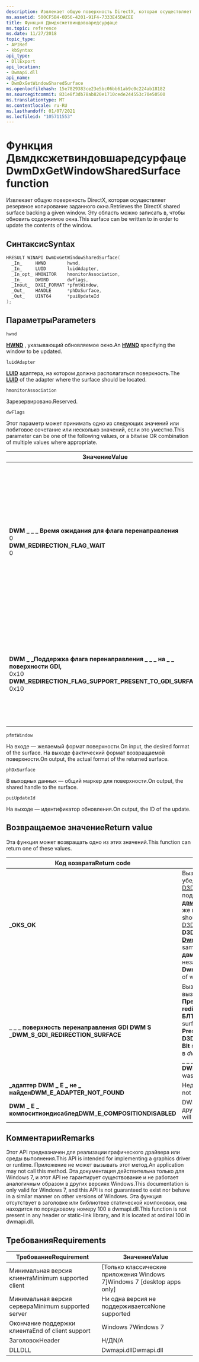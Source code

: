 ```yaml
---
description: Извлекает общую поверхность DirectX, которая осуществляет резервное копирование заданного окна. Эту область можно записать в, чтобы обновить содержимое окна.
ms.assetid: 500CF5B4-0D56-4201-91F4-7333E45DACEE
title: Функция Двмдксжетвиндовшаредсурфаце
ms.topic: reference
ms.date: 11/27/2018
topic_type:
- APIRef
- kbSyntax
api_type:
- DllExport
api_location:
- Dwmapi.dll
api_name:
- DwmDxGetWindowSharedSurface
ms.openlocfilehash: 15e7829383ce23e5bc06bb61ab9c0c224ab18182
ms.sourcegitcommit: 831e8f3db78ab820e1710cede244553c70e50500
ms.translationtype: MT
ms.contentlocale: ru-RU
ms.lasthandoff: 01/07/2021
ms.locfileid: "105711553"
---
```

# <a name="dwmdxgetwindowsharedsurface-function"></a><span data-ttu-id="f5ef8-104">Функция Двмдксжетвиндовшаредсурфаце</span><span class="sxs-lookup"><span data-stu-id="f5ef8-104">DwmDxGetWindowSharedSurface function</span></span>

<span data-ttu-id="f5ef8-105">Извлекает общую поверхность DirectX, которая осуществляет резервное копирование заданного окна.</span><span class="sxs-lookup"><span data-stu-id="f5ef8-105">Retrieves the DirectX shared surface backing a given window.</span></span> <span data-ttu-id="f5ef8-106">Эту область можно записать в, чтобы обновить содержимое окна.</span><span class="sxs-lookup"><span data-stu-id="f5ef8-106">This surface can be written to in order to update the contents of the window.</span></span>

## <a name="syntax"></a><span data-ttu-id="f5ef8-107">Синтаксис</span><span class="sxs-lookup"><span data-stu-id="f5ef8-107">Syntax</span></span>

```C++
HRESULT WINAPI DwmDxGetWindowSharedSurface(
  _In_     HWND        hwnd,
  _In_     LUID        luidAdapter,
  _In_opt_ HMONITOR    hmonitorAssociation,
  _In_     DWORD       dwFlags,
  _Inout_  DXGI_FORMAT *pfmtWindow,
  _Out_    HANDLE      *phDxSurface,
  _Out_    UINT64      *puiUpdateId
);
```

## <a name="parameters"></a><span data-ttu-id="f5ef8-108">Параметры</span><span class="sxs-lookup"><span data-stu-id="f5ef8-108">Parameters</span></span>

`hwnd`

<span data-ttu-id="f5ef8-109">[**HWND**](/windows/desktop/winprog/windows-data-types) , указывающий обновляемое окно.</span><span class="sxs-lookup"><span data-stu-id="f5ef8-109">An [**HWND**](/windows/desktop/winprog/windows-data-types) specifying the window to be updated.</span></span>

`luidAdapter`

<span data-ttu-id="f5ef8-110">[**LUID**](/previous-versions/bb401655(v%3dmsdn.10)) адаптера, на котором должна располагаться поверхность.</span><span class="sxs-lookup"><span data-stu-id="f5ef8-110">The [**LUID**](/previous-versions/bb401655(v%3dmsdn.10)) of the adapter where the surface should be located.</span></span>

`hmonitorAssociation`

<span data-ttu-id="f5ef8-111">Зарезервировано.</span><span class="sxs-lookup"><span data-stu-id="f5ef8-111">Reserved.</span></span>

`dwFlags`

<span data-ttu-id="f5ef8-112">Этот параметр может принимать одно из следующих значений или побитовое сочетание или несколько значений, если это уместно.</span><span class="sxs-lookup"><span data-stu-id="f5ef8-112">This parameter can be one of the following values, or a bitwise OR combination of multiple values where appropriate.</span></span>

| <span data-ttu-id="f5ef8-113">Значение</span><span class="sxs-lookup"><span data-stu-id="f5ef8-113">Value</span></span> | <span data-ttu-id="f5ef8-114">Значение</span><span class="sxs-lookup"><span data-stu-id="f5ef8-114">Meaning</span></span> |
|-|-|
| <span id="DWM_REDIRECTION_FLAG_WAIT"></span><span id="dwm_redirection_flag_wait"></span><dl> <span data-ttu-id="f5ef8-115"><dt>**DWM \_ \_ \_ Время ожидания для флага перенаправления**</dt> <dt>0</dt></span><span class="sxs-lookup"><span data-stu-id="f5ef8-115"><dt>**DWM\_REDIRECTION\_FLAG\_WAIT**</dt> <dt>0</dt></span></span> </dl> | <span data-ttu-id="f5ef8-116">Заставляет функцию блокироваться до тех пор, пока не будет пройдена вертикальная синхронизация (вертикальной синхронизации) со времени последнего вызова функции.</span><span class="sxs-lookup"><span data-stu-id="f5ef8-116">Causes the function to block until a vertical synchronization (VSync) has passed since the last time the function was called successfully.</span></span> |
| <span id="DWM_REDIRECTION_FLAG_SUPPORT_PRESENT_TO_GDI_SURFACE"></span><span id="dwm_redirection_flag_support_present_to_gdi_surface"></span><dl> <span data-ttu-id="f5ef8-117"><dt>**DWM \_ \_Поддержка флага перенаправления \_ \_ \_ на \_ \_ поверхности GDI,**</dt> <dt>0x10</dt></span><span class="sxs-lookup"><span data-stu-id="f5ef8-117"><dt>**DWM\_REDIRECTION\_FLAG\_SUPPORT\_PRESENT\_TO\_GDI\_SURFACE**</dt> <dt>0x10</dt></span></span> </dl> | <span data-ttu-id="f5ef8-118">Указывает, что вызывающее приложение может выполнять демонстрацию к общей поверхности GDI.</span><span class="sxs-lookup"><span data-stu-id="f5ef8-118">Indicates that the calling application is capable of presenting to a GDI shared surface.</span></span> |

`pfmtWindow`

<span data-ttu-id="f5ef8-119">На входе — желаемый формат поверхности.</span><span class="sxs-lookup"><span data-stu-id="f5ef8-119">On input, the desired format of the surface.</span></span> <span data-ttu-id="f5ef8-120">На выходе фактический формат возвращаемой поверхности.</span><span class="sxs-lookup"><span data-stu-id="f5ef8-120">On output, the actual format of the returned surface.</span></span>

`phDxSurface`

<span data-ttu-id="f5ef8-121">В выходных данных — общий маркер для поверхности.</span><span class="sxs-lookup"><span data-stu-id="f5ef8-121">On output, the shared handle to the surface.</span></span>

`puiUpdateId`

<span data-ttu-id="f5ef8-122">На выходе — идентификатор обновления.</span><span class="sxs-lookup"><span data-stu-id="f5ef8-122">On output, the ID of the update.</span></span>

## <a name="return-value"></a><span data-ttu-id="f5ef8-123">Возвращаемое значение</span><span class="sxs-lookup"><span data-stu-id="f5ef8-123">Return value</span></span>

<span data-ttu-id="f5ef8-124">Эта функция может возвращать одно из этих значений.</span><span class="sxs-lookup"><span data-stu-id="f5ef8-124">This function can return one of these values.</span></span>

| <span data-ttu-id="f5ef8-125">Код возврата</span><span class="sxs-lookup"><span data-stu-id="f5ef8-125">Return code</span></span> | <span data-ttu-id="f5ef8-126">Описание</span><span class="sxs-lookup"><span data-stu-id="f5ef8-126">Description</span></span> |
|-|-|
| <span data-ttu-id="f5ef8-127">**\_ОК**</span><span class="sxs-lookup"><span data-stu-id="f5ef8-127">**S\_OK**</span></span> | <span data-ttu-id="f5ef8-128">Вызов выполнен успешно, и вы должны обновить поверхность, убедиться, что идентификатор обновления передается в [D3DKMTRender](/windows-hardware/drivers/ddi/content/d3dkmthk/nf-d3dkmthk-d3dkmtrender) (в элементе **пресенсисторитокен** структуры подготовки к **\_ просмотру** при отправке обновления, а [**двмдксупдатевиндовшаредсурфаце**](dwmdxupdatewindowsharedsurface.md) должен вызываться с тем же идентификатором обновления.</span><span class="sxs-lookup"><span data-stu-id="f5ef8-128">The call succeeded, and you should update the surface, being sure to pass the update ID to [D3DKMTRender](/windows-hardware/drivers/ddi/content/d3dkmthk/nf-d3dkmthk-d3dkmtrender) (in the **PresentHistoryToken** member of the **D3DKMT\_RENDER** structure when the update is submitted, and then [**DwmDxUpdateWindowSharedSurface**](dwmdxupdatewindowsharedsurface.md) should be called with the same update ID.</span></span> <span data-ttu-id="f5ef8-129">Обратите внимание, что **двмдксупдатевиндовшаредсурфаце** должен вызываться независимо от фактического обновления поверхности.</span><span class="sxs-lookup"><span data-stu-id="f5ef8-129">Note that **DwmDxUpdateWindowSharedSurface** should be called regardless of whether the surface was actually updated or not.</span></span> |
| <span data-ttu-id="f5ef8-130">**\_ \_ \_ поверхность перенаправления GDI DWM S \_**</span><span class="sxs-lookup"><span data-stu-id="f5ef8-130">**DWM\_S\_GDI\_REDIRECTION\_SURFACE**</span></span> | <span data-ttu-id="f5ef8-131">Вызов был произведен, и необходимо обновить поверхность, вызвав [D3DKMTPresent](/windows-hardware/drivers/ddi/content/d3dkmthk/nf-d3dkmthk-d3dkmtpresent)и установив для модели **Пресенсисторитокен** Member значение  **D3DKMT \_ PM \_ redirectd \_ БЛТ** и указав идентификатор обновления в элементе **БЛТ** объединения.</span><span class="sxs-lookup"><span data-stu-id="f5ef8-131">The call succeeded, and you should update the surface by calling [D3DKMTPresent](/windows-hardware/drivers/ddi/content/d3dkmthk/nf-d3dkmthk-d3dkmtpresent), and setting **PresentHistoryToken** member's **Model** to **D3DKMT\_PM\_REDIRECTED\_BLT**, and providing the update ID in the **Blt** member of the union.</span></span> <span data-ttu-id="f5ef8-132">Это значение возвращается, только если в *dwFlags* указана **\_ \_ Поддержка флага перенаправления DWM \_ \_ \_ для \_ \_ поверхности GDI** .</span><span class="sxs-lookup"><span data-stu-id="f5ef8-132">This value is only returned if **DWM\_REDIRECTION\_FLAG\_SUPPORT\_PRESENT\_TO\_GDI\_SURFACE** was specified in *dwFlags*.</span></span> |
| <span data-ttu-id="f5ef8-133">**\_адаптер DWM \_ E \_ не \_ найден**</span><span class="sxs-lookup"><span data-stu-id="f5ef8-133">**DWM\_E\_ADAPTER\_NOT\_FOUND**</span></span> | <span data-ttu-id="f5ef8-134">Недопустимое значение *луидадаптер* .</span><span class="sxs-lookup"><span data-stu-id="f5ef8-134">The value of *luidAdapter* is not valid.</span></span> |
| <span data-ttu-id="f5ef8-135">**DWM \_ E \_ компоситиондисаблед**</span><span class="sxs-lookup"><span data-stu-id="f5ef8-135">**DWM\_E\_COMPOSITIONDISABLED**</span></span> | <span data-ttu-id="f5ef8-136">DWM сейчас не включен, и приложение должно предоставить другой способ.</span><span class="sxs-lookup"><span data-stu-id="f5ef8-136">DWM is not currently enabled, and the application will need to present another way.</span></span> |

## <a name="remarks"></a><span data-ttu-id="f5ef8-137">Комментарии</span><span class="sxs-lookup"><span data-stu-id="f5ef8-137">Remarks</span></span>

<span data-ttu-id="f5ef8-138">Этот API предназначен для реализации графического драйвера или среды выполнения.</span><span class="sxs-lookup"><span data-stu-id="f5ef8-138">This API is intended for implementing a graphics driver or runtime.</span></span> <span data-ttu-id="f5ef8-139">Приложение не может вызывать этот метод.</span><span class="sxs-lookup"><span data-stu-id="f5ef8-139">An application may not call this method.</span></span> <span data-ttu-id="f5ef8-140">Эта документация действительна только для Windows 7, и этот API не гарантирует существование и не работает аналогичным образом в других версиях Windows.</span><span class="sxs-lookup"><span data-stu-id="f5ef8-140">This documentation is only valid for Windows 7, and this API is not guaranteed to exist nor behave in a similar manner on other versions of Windows.</span></span> <span data-ttu-id="f5ef8-141">Эта функция отсутствует в заголовке или библиотеке статической компоновки, она находится по порядковому номеру 100 в dwmapi.dll.</span><span class="sxs-lookup"><span data-stu-id="f5ef8-141">This function is not present in any header or static-link library, and it is located at ordinal 100 in dwmapi.dll.</span></span>

## <a name="requirements"></a><span data-ttu-id="f5ef8-142">Требования</span><span class="sxs-lookup"><span data-stu-id="f5ef8-142">Requirements</span></span>

| <span data-ttu-id="f5ef8-143">Требование</span><span class="sxs-lookup"><span data-stu-id="f5ef8-143">Requirement</span></span> | <span data-ttu-id="f5ef8-144">Значение</span><span class="sxs-lookup"><span data-stu-id="f5ef8-144">Value</span></span> |
|-|-|
| <span data-ttu-id="f5ef8-145">Минимальная версия клиента</span><span class="sxs-lookup"><span data-stu-id="f5ef8-145">Minimum supported client</span></span> | <span data-ttu-id="f5ef8-146">\[Только классические приложения Windows 7\]</span><span class="sxs-lookup"><span data-stu-id="f5ef8-146">Windows 7 \[desktop apps only\]</span></span> |
| <span data-ttu-id="f5ef8-147">Минимальная версия сервера</span><span class="sxs-lookup"><span data-stu-id="f5ef8-147">Minimum supported server</span></span> | <span data-ttu-id="f5ef8-148">Ни одна версия не поддерживается</span><span class="sxs-lookup"><span data-stu-id="f5ef8-148">None supported</span></span> |
| <span data-ttu-id="f5ef8-149">Окончание поддержки клиента</span><span class="sxs-lookup"><span data-stu-id="f5ef8-149">End of client support</span></span> | <span data-ttu-id="f5ef8-150">Windows 7</span><span class="sxs-lookup"><span data-stu-id="f5ef8-150">Windows 7</span></span> |
| <span data-ttu-id="f5ef8-151">Заголовок</span><span class="sxs-lookup"><span data-stu-id="f5ef8-151">Header</span></span> | <span data-ttu-id="f5ef8-152">Н/Д</span><span class="sxs-lookup"><span data-stu-id="f5ef8-152">N/A</span></span> |
| <span data-ttu-id="f5ef8-153">DLL</span><span class="sxs-lookup"><span data-stu-id="f5ef8-153">DLL</span></span> | <span data-ttu-id="f5ef8-154">Dwmapi.dll</span><span class="sxs-lookup"><span data-stu-id="f5ef8-154">Dwmapi.dll</span></span> |
